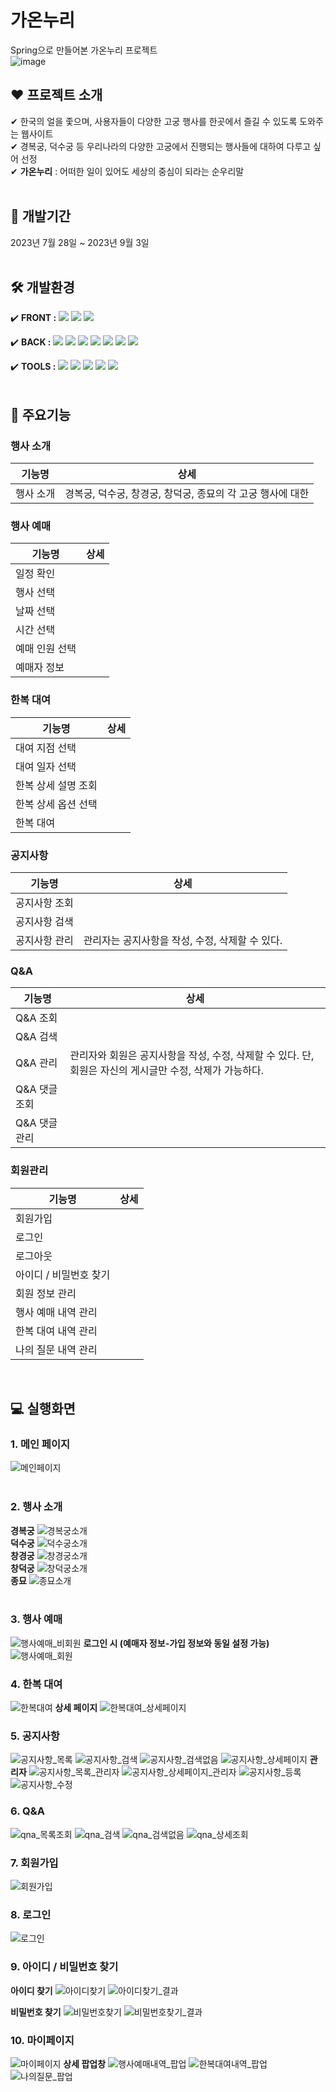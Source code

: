 # 가온누리
Spring으로 만들어본 가온누리 프로젝트
<br>
![image](https://github.com/Ennakoida/GaonNuriSpring/assets/134674257/9c3d760d-06c1-4799-9465-1069191a91d4)

## ❤️ 프로젝트 소개
✔ 한국의 얼을 좇으며, 사용자들이 다양한 고궁 행사를 한곳에서 즐길 수 있도록 도와주는 웹사이트<br>
✔ 경복궁, 덕수궁 등 우리나라의 다양한 고궁에서 진행되는 행사들에 대하여 다루고 싶어 선정<br>
✔ **가온누리** : 어떠한 일이 있어도 세상의 중심이 되라는 순우리말
<br><br>

## 📅 개발기간
2023년 7월 28일 ~ 2023년 9월 3일
<br><br>

## 🛠️ 개발환경
:heavy_check_mark: **FRONT :** 
<img src="https://img.shields.io/badge/HTML5-E34F26?style=flat-square&logo=HTML5&logoColor=white"/></a>
<img src="https://img.shields.io/badge/CSS3-1572B6?style=flat-square&logo=CSS3&logoColor=white"/></a>
<img src="https://img.shields.io/badge/JavaScript-F7DF1E?style=flat-square&logo=JavaScript&logoColor=white"/></a>

:heavy_check_mark: **BACK :** 
<img src="https://img.shields.io/badge/Apache%20Tomcat-F8DC75?style=flat&logo=Apache%20Tomcat&logoColor=white"/></a>
<img src="https://img.shields.io/badge/Oracle-F80000?style=flat&logo=Oracle&logoColor=white"></a>
<img src="https://img.shields.io/badge/apachemaven-C71A36?style=flat-square&logo=apachemaven&logoColor=white"/></a>
<img src="https://img.shields.io/badge/JAVA-4682B4?style=flat&logo=JAVA&logoColor=white"/></a>
<img src="https://img.shields.io/badge/Mybatis-000000?style=flat&logo=Mybatis&logoColor=white"/></a>
<img src="https://img.shields.io/badge/JSP-000000?style=flat&logo=JSP&logoColor=white"/></a>
<img src="https://img.shields.io/badge/jquery-0769AD?style=flat&logo=jquery&logoColor=white"/></a>

:heavy_check_mark: **TOOLS :** 
<img src="https://img.shields.io/badge/eclipseide-2C2255?style=flat-square&logo=eclipseidep&logoColor=white"/></a>
<img src="https://img.shields.io/badge/spring-6DB33F?style=flat-square&logo=spring&logoColor=white"/></a>
<img src="https://img.shields.io/badge/visualstudiocode-007ACC?style=flat-square&logo=visualstudiocode&logoColor=white"/></a>
<img src="https://img.shields.io/badge/GitHub-181717?style=flat&logo=GitHub&logoColor=white" /><a>
<img src="https://img.shields.io/badge/intellijidea-000000?style=flat-square&logo=intellijidea&logoColor=white"/></a>
<br><br>

## 💙 주요기능
### 행사 소개
기능명 | 상세
--|--
행사 소개 | 경복궁, 덕수궁, 창경궁, 창덕궁, 종묘의 각 고궁 행사에 대한 

### 행사 예매
기능명 | 상세
--|--
일정 확인 |
행사 선택 |
날짜 선택 |
시간 선택 |
예매 인원 선택 |
예매자 정보 |

### 한복 대여
기능명 | 상세
--|--
대여 지점 선택 |
대여 일자 선택 |
한복 상세 설명 조회 |
한복 상세 옵션 선택 |
한복 대여 |

### 공지사항
기능명 | 상세
--|--
공지사항 조회 | 
공지사항 검색 |
공지사항 관리 | 관리자는 공지사항을 작성, 수정, 삭제할 수 있다. 
       
### Q&A
기능명 | 상세
--|--
Q&A 조회 |
Q&A 검색 |
Q&A 관리 | 관리자와 회원은 공지사항을 작성, 수정, 삭제할 수 있다. 단, 회원은 자신의 게시글만 수정, 삭제가 가능하다.
Q&A 댓글 조회 |
Q&A 댓글 관리 |

### 회원관리
기능명 | 상세
--|--
회원가입 | 
로그인 | 
로그아웃 |
아이디 / 비밀번호 찾기 | 
회원 정보 관리 | 
행사 예매 내역 관리 | 
한복 대여 내역 관리 | 
나의 질문 내역 관리 | 
<br>

## 💻 실행화면
### 1. 메인 페이지
![메인페이지](https://github.com/Ennakoida/GaonNuriSpring/assets/134674257/00fda2b2-86cb-4c6d-9cb2-bf7b9ef15a16)
<br><br>

### 2. 행사 소개
**경복궁**
![경복궁소개](https://github.com/Ennakoida/GaonNuriSpring/assets/134674257/af670d4a-fafb-4a03-8f73-f40addd1a3ee)
<br>
**덕수궁**
![덕수궁소개](https://github.com/Ennakoida/GaonNuriSpring/assets/134674257/f582b079-ef9a-4c79-a98d-25dc72a9b933)
<br>
**창경궁**
![창경궁소개](https://github.com/Ennakoida/GaonNuriSpring/assets/134674257/a5faf645-3e9b-4d31-84d4-b401a2bce945)
<br>
**창덕궁**
![창덕궁소개](https://github.com/Ennakoida/GaonNuriSpring/assets/134674257/a79a3b53-182d-48ca-be52-631f0f19a9ed)
<br>
**종묘**
![종묘소개](https://github.com/Ennakoida/GaonNuriSpring/assets/134674257/3ae755f1-9937-4cd7-abdc-b8d5bce98dbb)
<br><br>

### 3. 행사 예매
![행사예매_비회원](https://github.com/Ennakoida/GaonNuriSpring/assets/134674257/4a7158c4-0f84-46af-b092-c1cb018e059e)
**로그인 시 (예매자 정보-가입 정보와 동일 설정 가능)**
![행사예매_회원](https://github.com/Ennakoida/GaonNuriSpring/assets/134674257/6178f8bd-8716-4312-b4f0-dc274502b53e)

### 4. 한복 대여
![한복대여](https://github.com/Ennakoida/GaonNuriSpring/assets/134674257/f89dae99-5832-4f5f-96df-75c05a7dbf10)
**상세 페이지**
![한복대여_상세페이지](https://github.com/Ennakoida/GaonNuriSpring/assets/134674257/ed65a0d4-3d8a-457d-9946-15bbd3e75ec1)

### 5. 공지사항
![공지사항_목록](https://github.com/Ennakoida/GaonNuriSpring/assets/134674257/76d3a89b-bcb1-4ce1-84e7-344a4d31f320)
![공지사항_검색](https://github.com/Ennakoida/GaonNuriSpring/assets/134674257/12abbecf-925f-490d-9d06-d4fedce7143f)
![공지사항_검색없음](https://github.com/Ennakoida/GaonNuriSpring/assets/134674257/28fd34b5-0f06-4004-9bb8-a07183ae9c7a)
![공지사항_상세페이지](https://github.com/Ennakoida/GaonNuriSpring/assets/134674257/01e9df54-762b-4a22-9be6-0037c46eff5e)
**관리자**
![공지사항_목록_관리자](https://github.com/Ennakoida/GaonNuriSpring/assets/134674257/d1491892-ae1f-42b6-96a5-9ebf3759827c)
![공지사항_상세페이지_관리자](https://github.com/Ennakoida/GaonNuriSpring/assets/134674257/9f9b35ce-b73c-49a5-849f-06aedfdda9b2)
![공지사항_등록](https://github.com/Ennakoida/GaonNuriSpring/assets/134674257/b747ea6f-4f5e-4476-a596-122e2fc7cb0d)
![공지사항_수정](https://github.com/Ennakoida/GaonNuriSpring/assets/134674257/e9d9eee8-109d-4925-ba21-19a7a2edae85)

### 6. Q&A
![qna_목록조회](https://github.com/Ennakoida/GaonNuriSpring/assets/134674257/0665a4ba-c761-49c0-bbf8-622b449bbbb7)
![qna_검색](https://github.com/Ennakoida/GaonNuriSpring/assets/134674257/3d89b2f6-8b19-4538-a6b3-e60276c956e8)
![qna_검색없음](https://github.com/Ennakoida/GaonNuriSpring/assets/134674257/3e39ff07-35a7-491b-8345-3e636ec9e655)
![qna_상세조회](https://github.com/Ennakoida/GaonNuriSpring/assets/134674257/6ee07ea3-2ea9-4870-9c5e-51de803210ec)

### 7. 회원가입
![회원가입](https://github.com/Ennakoida/GaonNuriSpring/assets/134674257/8dada225-dbf5-4b2f-8af3-46535d5f4530)

### 8. 로그인
![로그인](https://github.com/Ennakoida/GaonNuriSpring/assets/134674257/8333d236-577d-475f-9aec-8a21eb11c3cd)

### 9. 아이디 / 비밀번호 찾기
**아이디 찾기**
![아이디찾기](https://github.com/Ennakoida/GaonNuriSpring/assets/134674257/ebdb48c3-9c3f-485d-9a51-2871b98da2a9)
![아이디찾기_결과](https://github.com/Ennakoida/GaonNuriSpring/assets/134674257/893832e0-cc00-4402-bce1-1b1048709d7e)

**비밀번호 찾기**
![비밀번호찾기](https://github.com/Ennakoida/GaonNuriSpring/assets/134674257/31cf80e0-a4a1-48c2-a33a-17ca574c9c0c)
![비밀번호찾기_결과](https://github.com/Ennakoida/GaonNuriSpring/assets/134674257/4db68e00-7c30-485a-8072-d6ded95fa5cd)

### 10. 마이페이지
![마이페이지](https://github.com/Ennakoida/GaonNuriSpring/assets/134674257/d49a05b3-109e-43a1-8877-acc77ec98f08)
**상세 팝업창**
![행사예매내역_팝업](https://github.com/Ennakoida/GaonNuriSpring/assets/134674257/66053257-6b8b-46d5-97ee-925e8d321040)
![한복대여내역_팝업](https://github.com/Ennakoida/GaonNuriSpring/assets/134674257/5732c22a-cc0b-4d20-8d15-884da2b30eff)
![나의질문_팝업](https://github.com/Ennakoida/GaonNuriSpring/assets/134674257/dedd2da4-507a-4b86-8a2b-a22b1c4b34da)
